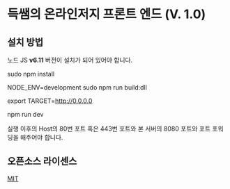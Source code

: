 # 득쌤의 온라인저지 프론트 엔드 (V. 1.0)

## 설치 방법

노드 JS **v6.11** 버전이 설치가 되어 있어야 합니다.

sudo npm install

NODE_ENV=development sudo npm run build:dll

export TARGET=http://0.0.0.0

npm run dev

실행 이후의 Host의 80번 포트 혹은 443번 포트와 본 서버의 8080 포트와 포트 포워딩을 해주어야 합니다.

## 오픈소스 라이센스

[MIT](http://opensource.org/licenses/MIT)
